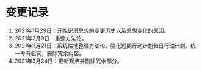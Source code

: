 # 变更记录

1. 2021年1月29日：开始记录思想的变更历史以及思想变化的原因。
2. 2021年3月9日：重整方法论。
3. 2021年3月21日：系统性地整理方法论，强化短期行动计划和日行动计划。统一专有名词，删除冗余内容。
4. 2021年3月24日：更新观点并删除冗余部分。

